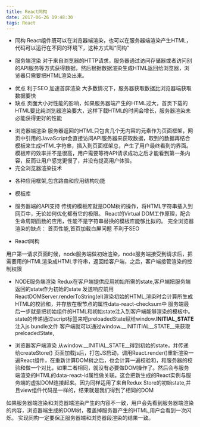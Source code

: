 ```yaml
---
title: React同构
date: 2017-06-26 19:48:30
tags: React
---
```

* 同构
 React组件既可以在浏览器端渲染，也可以在服务器端渲染产生HTML，代码可以运行在不同的环境下，这种方式叫“同构”

* 服务端渲染
对于来自浏览器的HTTP请求，服务器通过访问存储器或者访问别的API服务等方式获得数据，然后根据数据渲染生成HTML返回给浏览器，浏览器只需要把HTML渲染出来。
- 优点
利于SEO
加速首屏渲染
大多数情况下，服务器获取数据比浏览器端获取数据要快
- 缺点
页面大小对性能的影响，如果服务器端产生的HTML过大，首页下载的HTML要比纯浏览器渲染要大，这样下载HTML的时间会增长，服务器渲染未必能获得更好的性能

* 浏览器端渲染
服务器返回的HTML只包含几个无内容的元素作为页面框架，网页中引用的JavaScript会直接访问API服务器来获取数据，取到的数据再结合模板来生成HTML字符串，插入到页面框架总，产生了用户最终看到的界面。
 模板库的效率并不是很高，用户需要等待API请求成功之后才能看到第一条内容，反而让用户感觉更慢了，并没有提高用户体验。
* 完全浏览器渲染技术
- 各种应用框架,包含路由和应用结构功能
- 模板库
- 服务器端的API支持
传统的模板库就是DOM树的操作，将HTML字符串插入到网页中，无论如何优化都有它的极限。
React的Virtual DOM工作原理，配合生命周期函数的应用，性能不是字符串替换的模板库能够比拟的。
完全浏览器渲染的缺点：
首页性能,首页加载白屏问题
不利于SEO

- React同构

用户第一请求页面时候，node服务端做初始渲染，node服务端接受到请求后，把需要用的HTML渲染成HTML字符串，返回给客户端，之后，客户端接管渲染的控制权限

- NODE服务端渲染
Redux在客户端提供应用初始所需的state,客户端把服务端返回的state作为初始的state
发送响应前用ReactDOMServer.renderToString(el)渲染初始的HTML,渲染时会计算所生成HTML的校验和，并存放在根节点的属性data-react-checksum中
服务端最后一步就是把初始组件的HTML和初始state注入到客户端能够渲染的模板中。
state的传递通过script标签来吧preloadedState赋给window.__INITIAL_STATE__
注入js bundle文件
客户端就可以通过window.__INITITIAL__STATE__来获取preloadedState,

- 浏览器客户端渲染
从window.__INITIAL_STATE__得到初始的state，并传递给createStore()
页面加载js后，打包JS启动，调用React.render()重新渲染一遍React组件，在重新计算DOM树之后，也会计算一遍校验和，和服务器的校验和做一个对比，如果二者相同，就没有必要做DOM操作了。然后会与服务端渲染的HTML的data-react-id属性做关联。这会把新生成的React实例与服务端的虚拟DOM连接起来。因为同样适用了来自Redux Store的初始state,并且view组件代码是一样的，结果就是我们得到了相同的DOM

如果服务器端渲染和浏览器端渲染产生的内容不一致，用户会先看到服务器端渲染的内容，浏览器端生成的DOM树，覆盖掉服务器产生的HTML,用户会看到一次闪烁。
实现同构一定要保正服务器端和浏览器段渲染的结果一致。

